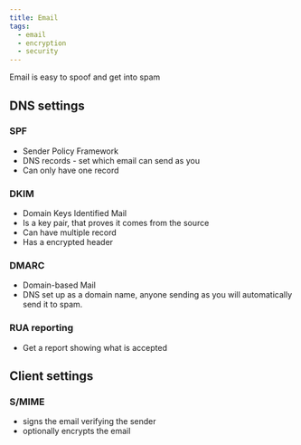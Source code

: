 ```yaml
---
title: Email
tags:
  - email
  - encryption
  - security
---
```


Email is easy to spoof and get into spam

## DNS settings

### SPF

- Sender Policy Framework
- DNS records - set which email can send as you
- Can only have one record

### DKIM

- Domain Keys Identified Mail
- Is a key pair, that proves it comes from the source
- Can have multiple record
- Has a encrypted header

### DMARC

- Domain-based Mail
- DNS set up as a domain name, anyone sending as you will automatically send it to spam.

### RUA reporting

- Get a report showing what is accepted

## Client settings

### S/MIME

- signs the email verifying the sender
- optionally encrypts the email
